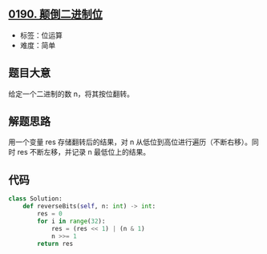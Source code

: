 ## [0190. 颠倒二进制位](https://leetcode-cn.com/problems/reverse-bits/)

- 标签：位运算
- 难度：简单

## 题目大意

给定一个二进制的数 n，将其按位翻转。

## 解题思路

用一个变量 res 存储翻转后的结果，对 n 从低位到高位进行遍历（不断右移）。同时 res 不断左移，并记录 n 最低位上的结果。

## 代码

```Python
class Solution:
    def reverseBits(self, n: int) -> int:
        res = 0
        for i in range(32):
            res = (res << 1) | (n & 1)
            n >>= 1
        return res
```

